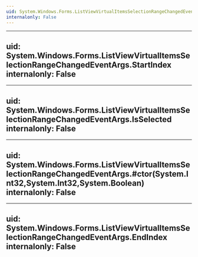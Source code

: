 ```yaml
---
uid: System.Windows.Forms.ListViewVirtualItemsSelectionRangeChangedEventArgs
internalonly: False
---
```


---
uid: System.Windows.Forms.ListViewVirtualItemsSelectionRangeChangedEventArgs.StartIndex
internalonly: False
---

---
uid: System.Windows.Forms.ListViewVirtualItemsSelectionRangeChangedEventArgs.IsSelected
internalonly: False
---

---
uid: System.Windows.Forms.ListViewVirtualItemsSelectionRangeChangedEventArgs.#ctor(System.Int32,System.Int32,System.Boolean)
internalonly: False
---

---
uid: System.Windows.Forms.ListViewVirtualItemsSelectionRangeChangedEventArgs.EndIndex
internalonly: False
---
